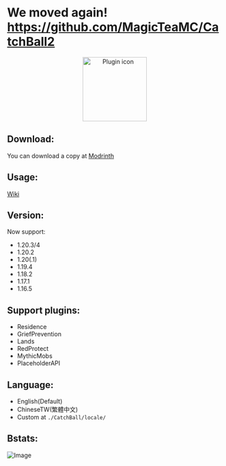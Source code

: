 # We moved again! https://github.com/MagicTeaMC/CatchBall2
<body>
  <center>
    <img src="https://github.com/NUTT1101/CatchBall/assets/95519633/320e05cc-55cf-4623-93e7-498578462ec9" alt="Plugin icon"width="150" height="150">
  </center>
</body>

## Download:
You can download a copy at [Modrinth](https://modrinth.com/plugin/catchball)  

## Usage:
[Wiki](https://github.com/MagicTeaMC/CatchBall/wiki)

## Version:
Now support:
- 1.20.3/4
- 1.20.2
- 1.20(.1)
- 1.19.4
- 1.18.2
- 1.17.1
- 1.16.5

## Support plugins:
- Residence
- GriefPrevention
- Lands
- RedProtect
- MythicMobs
- PlaceholderAPI

## Language:
- English(Default)
- ChineseTW(繁體中文)
- Custom at `./CatchBall/locale/`

## Bstats:
![Image](https://bstats.org/signatures/bukkit/CatchBall.svg)
